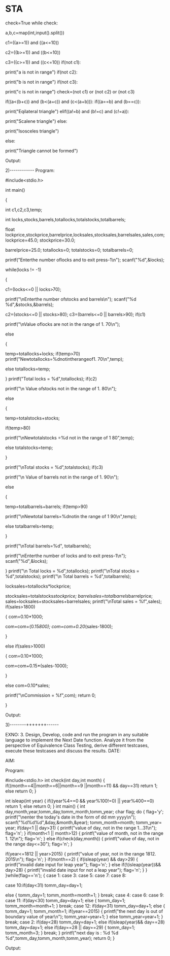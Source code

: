 # STA
check=True while check:

a,b,c=map(int,input().split())

c1=((a>=1)) and ((a<=10))

c2=((b>=1)) and ((b<=10))

c3=((c>=1)) and ((c<=10))
if(not c1):

print("a is not in range") if(not c2):

print("b is not in range") if(not c3):

print("c is not in range") check=(not c1) or (not c2) or (not c3)

if((a<(b+c)) and (b<(a+c)) and (c<(a+b))): if((a==b) and (b==c)):

print("Eqilateral triangle") elif((a!=b) and (b!=c) and (c!=a)):

print("Scalene triangle") else:

print("Isosceles triangle")

else:

print("Triangle cannot be formed")

Output:








2)------------
Program:

#include<stdio.h>

int main()

{

int c1,c2,c3,temp;

int locks,stocks,barrels,totallocks,totalstocks,totalbarrels;

float lockprice,stockprice,barrelprice,locksales,stocksales,barrelsales,sales,com; lockprice=45.0; stockprice=30.0;

barrelprice=25.0; totallocks=0; totalstocks=0; totalbarrels=0;

printf("Enterthe number oflocks and to exit press-1\n"); scanf("%d",&locks);

while(locks != -1)

{

c1=(locks<=0 || locks>70);

printf("\nEnterthe number ofstocks and barrels\n"); scanf("%d %d",&stocks,&barrels);

c2=(stocks<=0 || stocks>80); c3=(barrels<=0 || barrels>90); if(c1)

printf("\nValue oflocks are not in the range of 1.	70\n");

else

{

temp=totallocks+locks; if(temp>70) printf("Newtotallocks=%dnotintherangeof1.	70\n",temp);

else totallocks=temp;

}
printf("Total locks = %d",totallocks); if(c2)

printf("\n Value ofstocks not in the range of 1.	80\n");

else

{

temp=totalstocks+stocks;

if(temp>80)

printf("\nNewtotalstocks =%d not in the range of 1	80",temp);

else totalstocks=temp;

}

printf("\nTotal stocks = %d",totalstocks); if(c3)

printf("\n Value of barrels not in the range of 1.	90\n");

else

{

temp=totalbarrels+barrels; if(temp>90)

printf("\nNewtotal barrels=%dnotin the range of 1	90\n",temp);

else totalbarrels=temp;

}

printf("\nTotal barrels=%d", totalbarrels);

printf("\nEnterthe number of locks and to exit press-1\n"); scanf("%d",&locks);

}
printf("\n Total locks = %d",totallocks); printf("\nTotal stocks = %d",totalstocks); printf("\n Total barrels = %d",totalbarrels);

locksales=totallocks*lockprice;

stocksales=totalstocks*stockprice; barrelsales=totalbarrels*barrelprice; sales=locksales+stocksales+barrelsales; printf("\nTotal sales = %f",sales); if(sales>1800)

{ com=0.10*1000;

com=com+(0.15*800); com=com+0.20*(sales-1800);

}

else if(sales>1000)

{ com=0.10*1000;

com=com+0.15*(sales-1000);

}

else com=0.10*sales;

printf("\nCommission = %f",com); return 0;

}

Output:












3)--------+++++++------

EXNO: 3. Design, Develop, code and run the program in any suitable language to       implement the Next Date function. Analyze it from the perspective of Equivalence Class Testing, derive different testcases, execute these testcases and discuss the results.
DATE:


AIM:

Program:

#include<stdio.h>
int check(int day,int month)
{
if((month==4||month==6||month==9 ||month==11) && day==31) return 1;
else
return 0;
}

int isleap(int year)
{
if((year%4==0 && year%100!=0) || year%400==0) return 1; else
return 0;
}
int main()
{
int day,month,year,tomm_day,tomm_month,tomm_year; char flag; do
{
flag='y';
printf("\nenter the today's date in the form of dd mm yyyy\n"); scanf("%d%d%d",&day,&month,&year); tomm_month=month; tomm_year= year; if(day<1 || day>31)
{
printf("value of day, not in the range 1...31\n"); flag='n';
}
if(month<1 || month>12)
{
printf("value of month, not in the range 1.	12\n"); flag='n';
}
else if(check(day,month))
{
printf("value of day, not in the range day<=30"); flag='n';
}

if(year<=1812 || year>2015)
{
printf("value of year, not in the range 1812. 2015\n"); flag='n';
}
if(month==2)
{
if(isleap(year) && day>29)
{
printf("invalid date input for leap year"); flag='n';
}
else if(!(isleap(year))&& day>28)
{
printf("invalid date input for not a leap year"); flag='n';
}
}
}while(flag=='n');
{
case 1:
case 3:
case 5:
case 7:
case 8:

case 10:if(day<31) tomm_day=day+1;

else
{
tomm_day=1; tomm_month=month+1;
}
break; case 4:
case 6:
case 9:
case 11: if(day<30) tomm_day=day+1; else
{
tomm_day=1; tomm_month=month+1;
}
break;
case 12: if(day<31) tomm_day=day+1; else
{
tomm_day=1; tomm_month=1; if(year==2015)
{
printf("the next day is out of boundary value of year\n"); tomm_year=year+1;
}
else tomm_year=year+1;
}
break; case 2:
if(day<28) tomm_day=day+1;
else if(isleap(year)&& day==28) tomm_day=day+1; else if(day==28 || day==29)
{
tomm_day=1; tomm_month=3;
}
break;
}
printf("next day is : %d %d %d",tomm_day,tomm_month,tomm_year); return 0;
}

Output:
